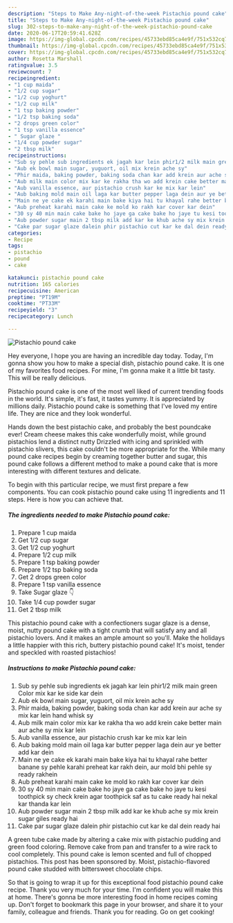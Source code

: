```yaml
---
description: "Steps to Make Any-night-of-the-week Pistachio pound cake"
title: "Steps to Make Any-night-of-the-week Pistachio pound cake"
slug: 302-steps-to-make-any-night-of-the-week-pistachio-pound-cake
date: 2020-06-17T20:59:41.628Z
image: https://img-global.cpcdn.com/recipes/45733ebd85ca4e9f/751x532cq70/pistachio-pound-cake-recipe-main-photo.jpg
thumbnail: https://img-global.cpcdn.com/recipes/45733ebd85ca4e9f/751x532cq70/pistachio-pound-cake-recipe-main-photo.jpg
cover: https://img-global.cpcdn.com/recipes/45733ebd85ca4e9f/751x532cq70/pistachio-pound-cake-recipe-main-photo.jpg
author: Rosetta Marshall
ratingvalue: 3.5
reviewcount: 7
recipeingredient:
- "1 cup maida"
- "1/2 cup sugar"
- "1/2 cup yoghurt"
- "1/2 cup milk"
- "1 tsp baking powder"
- "1/2 tsp baking soda"
- "2 drops green color"
- "1 tsp vanilla essence"
- " Sugar glaze "
- "1/4 cup powder sugar"
- "2 tbsp milk"
recipeinstructions:
- "Sub sy pehle sub ingredients ek jagah kar lein phir1/2 milk main green Color mix kar ke side kar dein"
- "Aub ek bowl main sugar, yuguort, oil mix krein ache sy"
- "Phir maida, baking powder, baking soda chan kar add krein aur ache sy mix kar lein hand whisk sy"
- "Aub milk main color mix kar ke rakha tha wo add krein cake better main aur ache sy mix kar lein"
- "Aub vanilla essence, aur pistachio crush kar ke mix kar lein"
- "Aub baking mold main oil laga kar butter pepper laga dein aur ye better add kar dein"
- "Main ne ye cake ek karahi main bake kiya hai tu khayal rahe better banane sy pehle karahi preheat kar rakh dein, aur mold bhi pehle sy ready rakhein"
- "Aub preheat karahi main cake ke mold ko rakh kar cover kar dein"
- "30 sy 40 min main cake bake ho jaye ga cake bake ho jaye tu kesi toothpick sy check krein agar toothpick saf as tu cake ready hai nekal kar thanda kar lein"
- "Aub powder sugar main 2 tbsp milk add kar ke khub ache sy mix krein sugar giles ready hai"
- "Cake par sugar glaze dalein phir pistachio cut kar ke dal dein ready hai"
categories:
- Recipe
tags:
- pistachio
- pound
- cake

katakunci: pistachio pound cake 
nutrition: 165 calories
recipecuisine: American
preptime: "PT19M"
cooktime: "PT33M"
recipeyield: "3"
recipecategory: Lunch

---
```



![Pistachio pound cake](https://img-global.cpcdn.com/recipes/45733ebd85ca4e9f/751x532cq70/pistachio-pound-cake-recipe-main-photo.jpg)

Hey everyone, I hope you are having an incredible day today. Today, I'm gonna show you how to make a special dish, pistachio pound cake. It is one of my favorites food recipes. For mine, I'm gonna make it a little bit tasty. This will be really delicious.

Pistachio pound cake is one of the most well liked of current trending foods in the world. It's simple, it's fast, it tastes yummy. It is appreciated by millions daily. Pistachio pound cake is something that I've loved my entire life. They are nice and they look wonderful.

Hands down the best pistachio cake, and probably the best poundcake ever! Cream cheese makes this cake wonderfully moist, while ground pistachios lend a distinct nutty Drizzled with icing and sprinkled with pistachio slivers, this cake couldn&#39;t be more appropriate for the. While many pound cake recipes begin by creaming together butter and sugar, this pound cake follows a different method to make a pound cake that is more interesting with different textures and delicate.


To begin with this particular recipe, we must first prepare a few components. You can cook pistachio pound cake using 11 ingredients and 11 steps. Here is how you can achieve that.

<!--inarticleads1-->

##### The ingredients needed to make Pistachio pound cake:

1. Prepare 1 cup maida
1. Get 1/2 cup sugar
1. Get 1/2 cup yoghurt
1. Prepare 1/2 cup milk
1. Prepare 1 tsp baking powder
1. Prepare 1/2 tsp baking soda
1. Get 2 drops green color
1. Prepare 1 tsp vanilla essence
1. Take  Sugar glaze 👇
1. Take 1/4 cup powder sugar
1. Get 2 tbsp milk


This pistachio pound cake with a confectioners sugar glaze is a dense, moist, nutty pound cake with a tight crumb that will satisfy any and all pistachio lovers. And it makes an ample amount so you&#39;ll. Make the holidays a little happier with this rich, buttery pistachio pound cake! It&#39;s moist, tender and speckled with roasted pistachios! 

<!--inarticleads2-->

##### Instructions to make Pistachio pound cake:

1. Sub sy pehle sub ingredients ek jagah kar lein phir1/2 milk main green Color mix kar ke side kar dein
1. Aub ek bowl main sugar, yuguort, oil mix krein ache sy
1. Phir maida, baking powder, baking soda chan kar add krein aur ache sy mix kar lein hand whisk sy
1. Aub milk main color mix kar ke rakha tha wo add krein cake better main aur ache sy mix kar lein
1. Aub vanilla essence, aur pistachio crush kar ke mix kar lein
1. Aub baking mold main oil laga kar butter pepper laga dein aur ye better add kar dein
1. Main ne ye cake ek karahi main bake kiya hai tu khayal rahe better banane sy pehle karahi preheat kar rakh dein, aur mold bhi pehle sy ready rakhein
1. Aub preheat karahi main cake ke mold ko rakh kar cover kar dein
1. 30 sy 40 min main cake bake ho jaye ga cake bake ho jaye tu kesi toothpick sy check krein agar toothpick saf as tu cake ready hai nekal kar thanda kar lein
1. Aub powder sugar main 2 tbsp milk add kar ke khub ache sy mix krein sugar giles ready hai
1. Cake par sugar glaze dalein phir pistachio cut kar ke dal dein ready hai


A green tube cake made by altering a cake mix with pistachio pudding and green food coloring. Remove cake from pan and transfer to a wire rack to cool completely. This pound cake is lemon scented and full of chopped pistachios. This post has been sponsored by. Moist, pistachio-flavored pound cake studded with bittersweet chocolate chips. 

So that is going to wrap it up for this exceptional food pistachio pound cake recipe. Thank you very much for your time. I'm confident you will make this at home. There's gonna be more interesting food in home recipes coming up. Don't forget to bookmark this page in your browser, and share it to your family, colleague and friends. Thank you for reading. Go on get cooking!
